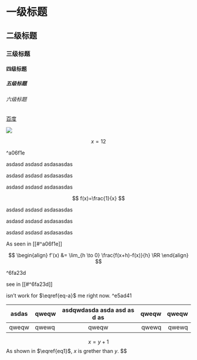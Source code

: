 # 一级标题

## 二级标题

### 三级标题

#### 四级标题

##### 五级标题

###### 六级标题

[百度](https://www.baidu.com)

![](assets/iShot_2024-01-19_16.07.45.png)

$$
x=12
$$

^a06f1e

asdasd
asdasd
asdasasdas

asdasd
asdasd
asdasasdas

asdasd
asdasd
asdasasdas

$$
f(x)=\frac{1}{x}
$$

asdasd
asdasd
asdasasdas

asdasd
asdasd
asdasasdas

asdasd
asdasd
asdasasdas

As seen in [[#^a06f1e]]

$$
\begin{align}
f'(x) &= \lim_{h \to 0} \frac{f(x+h)-f(x)}{h} \RR
\end{align}
$$

^6fa23d

see in [[#^6fa23d]]

isn’t work for $\eqref{eq-a}$ me right now. ^e5ad41

| asdas | qweqw | asdqwdasda asda  asd as d as | qweqw | qweqw |
| ----- | ----- | :--------------------------: | ----: | ----: |
| qweqw | qwewq |            qweqw            | qwewq | qwewq |

$$
x=y+1 \tag{1} \label{eq1}$$ As shown in $\eqref{eq1}$, $x$ is grether than $y$.
$$
